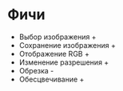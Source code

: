 # Фичи
+ Выбор изображения +
+ Сохранение изображения +
+ Отображение RGB +
+ Изменение разрешения +
+ Обрезка -
+ Обесцвечивание +

